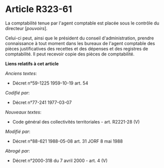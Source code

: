 # Article R323-61

La comptabilité tenue par l'agent comptable est placée sous le contrôle du directeur [*pouvoirs*].

Celui-ci peut, ainsi que le président du conseil d'administration, prendre connaissance à tout moment dans les bureaux de
l'agent comptable des pièces justificatives des recettes et des dépenses et des registres de comptabilité. Il peut recevoir
copie des pièces de comptabilité.

**Liens relatifs à cet article**

_Anciens textes_:

  - Décret n°59-1225 1959-10-19 art. 54

_Codifié par_:

  - Décret n°77-241 1977-03-07

_Nouveaux textes_:

  - Code général des collectivités territoriales - art. R2221-28 (V)

_Modifié par_:

  - Décret n°88-621 1988-05-08 art. 31 JORF 8 mai 1988

_Abrogé par_:

  - Décret n°2000-318 du 7 avril 2000 - art. 4 (V)
